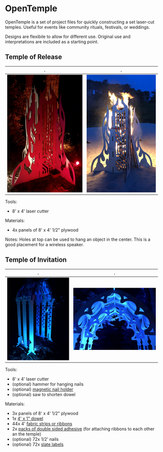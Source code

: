 # OpenTemple

OpenTemple is a set of project files for quickly constructing a set laser-cut temples. Useful for events like community rituals, festivals, or weddings.

Designs are flexibile to allow for different use. Original use and interpretations are included as a starting point.

## Temple of Release
.             |  .
:-------------------------:|:-------------------------:
![Temple of Release](./pictures/IMG_0158.jpg)  |  ![Temple of Release](./pictures/IMG_0281.jpg)

Tools:
  - 8' x 4' laser cutter

Materials:
  - 4x panels of 8' x 4' 1/2" plywood
  
Notes:
  Holes at top can be used to hang an object in the center. This is a good placement for a wireless speaker.

## Temple of Invitation
.             |  .
:-------------------------:|:-------------------------:
![Temple of Invitation](./pictures/IMG_0157.jpg)  |  ![Temple of Invitation](./pictures/IMG_0153.jpg)

Tools:
  - 8' x 4' laser cutter
  - (optional) hammer for hanging nails
  - (optional) [magnetic nail holder](https://www.homedepot.com/p/MASTER-MAGNETICS-Orange-Magnetic-Nail-Starter-97254/206503466)
  - (optional) saw to shorten dowel

Materials:
  - 3x panels of 8' x 4' 1/2" plywood
  - 1x [4' x 1" dowel](https://www.homedepot.com/p/6416U-1-in-x-1-in-x-48-in-Hardwood-Round-Dowel-10001808/203334068)
  - 44x 4' [fabric strips or ribbons](https://www.joann.com/jelly-roll-cotton-fabric-20-strips-2.5-assorted-gray-white-patterns/15216435.html)
  - 2x [packs of double sided adhesive](https://www.amazon.com/3M-110-3M-Scotch-Mounting-75-inches/dp/B00004Z498) (for attaching ribbons to each other an the temple)
  - (optional) 72x 1/2' nails
  - (optional) 72x [slate labels](https://www.amazon.com/gp/product/B00HCCZOW8)
